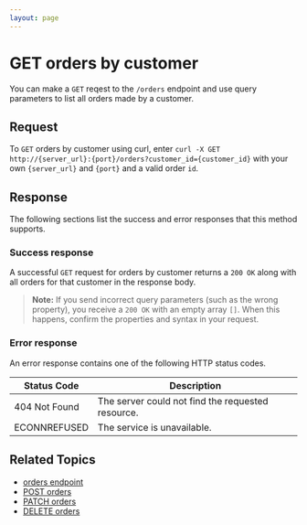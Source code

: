 ```yaml
---
layout: page
---
```


# GET orders by customer

You can make a `GET` reqest to the `/orders` endpoint and use query parameters to list all orders made by a customer.

## Request

To `GET` orders by customer using curl, enter `curl -X GET http://{server_url}:{port}/orders?customer_id={customer_id}` with your own `{server_url}` and `{port}` and a valid order `id`.

## Response

The following sections list the success and error responses that this method supports. 

### Success response

A successful `GET` request for orders by customer returns a `200 OK` along with all orders for that customer in the response body.

> **Note:**
> If you send incorrect query parameters (such as the wrong property), you receive a `200 OK` with an empty array `[]`. When this happens, confirm the properties and syntax in your request.

### Error response

An error response contains one of the following HTTP status codes.

| Status Code             | Description                                       |
|-------------------------|---------------------------------------------------|
| 404 Not Found           | The server could not find the requested resource. |
| ECONNREFUSED            | The service is unavailable.                      |

## Related Topics

* [orders endpoint](orders.md)
* [POST orders](post-orders.md)
* [PATCH orders](patch-orders.md)
* [DELETE orders](delete-orders.md)
